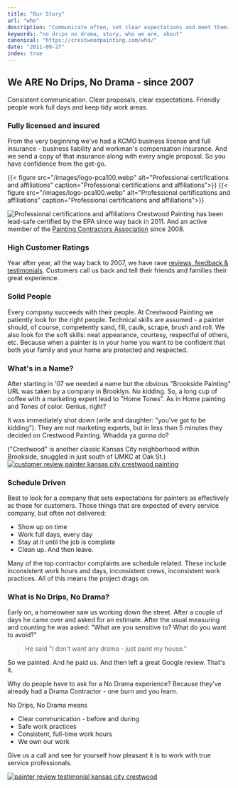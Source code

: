 ```yaml
---
title: "Our Story"
url: "who"
description: "Communicate often, set clear expectations and meet them. Be courteous, responsive, tidy, prompt. Always professional."
keywords: "no drips no drama, story, who we are, about"
canonical: "https://crestwoodpainting.com/who/"
date: "2011-09-27"
index: true
---
```


## We ARE No Drips, No Drama - since 2007

Consistent communication. Clear proposals, clear expectations. Friendly people work full days and keep tidy work areas.

### Fully licensed and insured

From the very beginning we've had a KCMO business license and full insurance - business liability and workman's compensation insurance. And we send a copy of that insurance along with every single proposal. So you have confidence from the get-go.

{{< figure src="/images/logo-pca100.webp" alt="Professional certifications and affiliations" caption="Professional certifications and affiliations">}} {{< figure src="/images/logo-pca100.webp" alt="Professional certifications and affiliations" caption="Professional certifications and affiliations">}}


![Professional certifications and affiliations](/images/logo-pca100.webp)
Crestwood Painting has been lead-safe certified by the EPA since way back in 2011. And an active member of the [Painting Contractors Association](https://www.pcapainted.org/) since 2008.

### High Customer Ratings

Year after year, all the way back to 2007, we have rave [reviews, feedback & testimonials](/reviews/). Customers call us back and tell their friends and families their great experience.

### Solid People

Every company succeeds with their people. At Crestwood Painting we patiently look for the right people. Technical skills are assumed - a painter should, of course, competently sand, fill, caulk, scrape, brush and roll. We also look for the soft skills: neat appearance, courtesy, respectful of others, etc. Because when a painter is in your home you want to be confident that both your family and your home are protected and respected.

### What's in a Name?

After starting in '07 we needed a name but the obvious "Brookside Painting" URL was taken by a company in Brooklyn. No kidding. So, a long cup of coffee with a marketing expert lead to "Home Tones". As in Home painting and Tones of color. Genius, right?

It was immediately shot down (wife and daughter: "you've got to be kidding"). They are not marketing experts, but in less than 5 minutes they decided on Crestwood Painting. Whadda ya gonna do?

("Crestwood" is another classic Kansas City neighborhood within Brookside, snuggled in just south of UMKC at Oak St.)
[![customer review painter kansas city crestwood painting](/images/Kristy-Glorfeld.jpg)](/reviews/)

### Schedule Driven

Best to look for a company that sets expectations for painters as effectively as those for customers. Those things that are expected of every service company, but often not delivered:

- Show up on time
- Work full days, every day
- Stay at it until the job is complete
- Clean up. And then leave.

Many of the top contractor complaints are schedule related. These include inconsistent work hours and days, inconsistent crews, inconsistent work practices. All of this means the project drags on.

### What is No Drips, No Drama?

Early on, a homeowner saw us working down the street. After a couple of days he came over and asked for an estimate. After the usual measuring and counting he was asked: "What are you sensitive to? What do you want to avoid?"

> He said "I don't want any drama - just paint my house."

So we painted. And he paid us. And then left a great Google review. That's it.

Why do people have to ask for a No Drama experience? Because they've already had a Drama Contractor - one burn and you learn.

No Drips, No Drama means

- Clear communication - before and during
- Safe work practices
- Consistent, full-time work hours
- We own our work

Give us a call and see for yourself how pleasant it is to work with true service professionals.

[![painter review testimonial kansas city crestwood](/images/Ted-Goff.jpg)](/reviews/)

